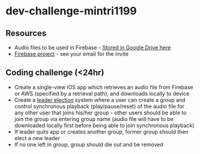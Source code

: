 # dev-challenge-mintri1199
## Resources
- Audio files to be used in Firebase - [Stored in Google Drive here](https://drive.google.com/drive/folders/1Ck-ykG_ZB6shtYp9ppvbLIazGUSP52F6)
- [Firebase project](https://console.firebase.google.com/u/0/project/dev-challenge-mintri1199/overview) - see your email for the invite
## Coding challenge (<24hr)
- Create a single-view iOS app which retrieves an audio file from Firebase or AWS (specified by a retrieval path), and downloads locally to device
- Create a [leader election](https://en.wikipedia.org/wiki/Leader_election) system where a user can create a group and control synchronous playback (play/pause/reset) of the audio file for any other user that joins his/her group - other users should be able to join the group via entering group name (audio file will have to be downloaded locally first before being able to join synchronous playback)
- If leader quits app or creates another group, former group should then elect a new leader
- If no one left in group, group should die out and be removed